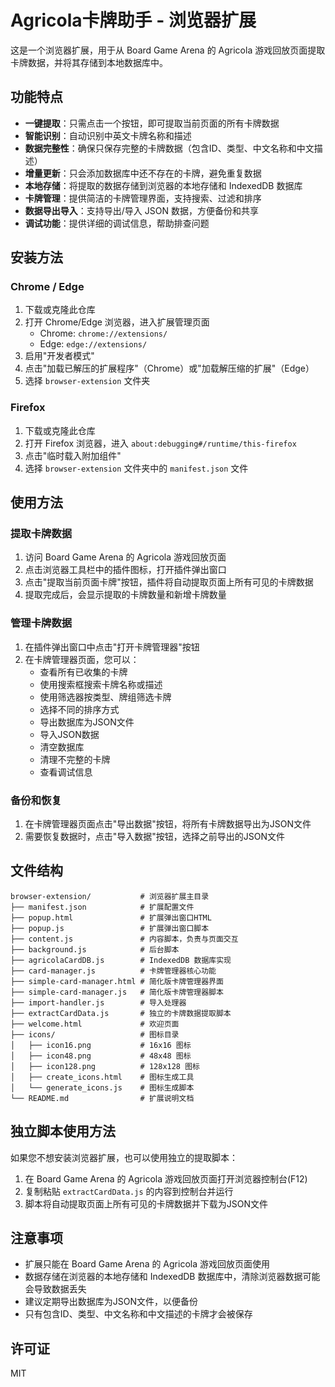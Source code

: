 # Agricola卡牌助手 - 浏览器扩展

这是一个浏览器扩展，用于从 Board Game Arena 的 Agricola 游戏回放页面提取卡牌数据，并将其存储到本地数据库中。

## 功能特点

- **一键提取**：只需点击一个按钮，即可提取当前页面的所有卡牌数据
- **智能识别**：自动识别中英文卡牌名称和描述
- **数据完整性**：确保只保存完整的卡牌数据（包含ID、类型、中文名称和中文描述）
- **增量更新**：只会添加数据库中还不存在的卡牌，避免重复数据
- **本地存储**：将提取的数据存储到浏览器的本地存储和 IndexedDB 数据库
- **卡牌管理**：提供简洁的卡牌管理界面，支持搜索、过滤和排序
- **数据导出导入**：支持导出/导入 JSON 数据，方便备份和共享
- **调试功能**：提供详细的调试信息，帮助排查问题

## 安装方法

### Chrome / Edge

1. 下载或克隆此仓库
2. 打开 Chrome/Edge 浏览器，进入扩展管理页面
   - Chrome: `chrome://extensions/`
   - Edge: `edge://extensions/`
3. 启用"开发者模式"
4. 点击"加载已解压的扩展程序"（Chrome）或"加载解压缩的扩展"（Edge）
5. 选择 `browser-extension` 文件夹

### Firefox

1. 下载或克隆此仓库
2. 打开 Firefox 浏览器，进入 `about:debugging#/runtime/this-firefox`
3. 点击"临时载入附加组件"
4. 选择 `browser-extension` 文件夹中的 `manifest.json` 文件

## 使用方法

### 提取卡牌数据

1. 访问 Board Game Arena 的 Agricola 游戏回放页面
2. 点击浏览器工具栏中的插件图标，打开插件弹出窗口
3. 点击"提取当前页面卡牌"按钮，插件将自动提取页面上所有可见的卡牌数据
4. 提取完成后，会显示提取的卡牌数量和新增卡牌数量

### 管理卡牌数据

1. 在插件弹出窗口中点击"打开卡牌管理器"按钮
2. 在卡牌管理器页面，您可以：
   - 查看所有已收集的卡牌
   - 使用搜索框搜索卡牌名称或描述
   - 使用筛选器按类型、牌组筛选卡牌
   - 选择不同的排序方式
   - 导出数据库为JSON文件
   - 导入JSON数据
   - 清空数据库
   - 清理不完整的卡牌
   - 查看调试信息

### 备份和恢复

1. 在卡牌管理器页面点击"导出数据"按钮，将所有卡牌数据导出为JSON文件
2. 需要恢复数据时，点击"导入数据"按钮，选择之前导出的JSON文件

## 文件结构

```
browser-extension/           # 浏览器扩展主目录
├── manifest.json            # 扩展配置文件
├── popup.html               # 扩展弹出窗口HTML
├── popup.js                 # 扩展弹出窗口脚本
├── content.js               # 内容脚本，负责与页面交互
├── background.js            # 后台脚本
├── agricolaCardDB.js        # IndexedDB 数据库实现
├── card-manager.js          # 卡牌管理器核心功能
├── simple-card-manager.html # 简化版卡牌管理器界面
├── simple-card-manager.js   # 简化版卡牌管理器脚本
├── import-handler.js        # 导入处理器
├── extractCardData.js       # 独立的卡牌数据提取脚本
├── welcome.html             # 欢迎页面
├── icons/                   # 图标目录
│   ├── icon16.png           # 16x16 图标
│   ├── icon48.png           # 48x48 图标
│   ├── icon128.png          # 128x128 图标
│   ├── create_icons.html    # 图标生成工具
│   └── generate_icons.js    # 图标生成脚本
└── README.md                # 扩展说明文档
```

## 独立脚本使用方法

如果您不想安装浏览器扩展，也可以使用独立的提取脚本：

1. 在 Board Game Arena 的 Agricola 游戏回放页面打开浏览器控制台(F12)
2. 复制粘贴 `extractCardData.js` 的内容到控制台并运行
3. 脚本将自动提取页面上所有可见的卡牌数据并下载为JSON文件

## 注意事项

- 扩展只能在 Board Game Arena 的 Agricola 游戏回放页面使用
- 数据存储在浏览器的本地存储和 IndexedDB 数据库中，清除浏览器数据可能会导致数据丢失
- 建议定期导出数据库为JSON文件，以便备份
- 只有包含ID、类型、中文名称和中文描述的卡牌才会被保存

## 许可证

MIT 